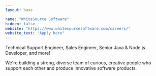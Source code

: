 ```yaml
---
layout: base

name: "WhiteSource Software"
hidden: false
website: "https://www.whitesourcesoftware.com/careers/"
website_text: "Apply here"
---
```

Technical Support Engineer, Sales Engineer, Senior Java & Node.js Developer, and more!

We're building a strong, diverse team of curious, creative people who support each other and produce innovative software products.
